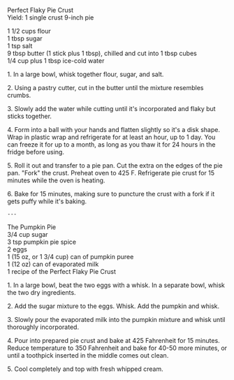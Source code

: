 
Perfect Flaky Pie Crust  
Yield: 1 single crust 9-inch pie   
    
1 1/2 cups flour  
1 tbsp sugar  
1 tsp salt  
9 tbsp butter (1 stick plus 1 tbsp), chilled and cut into 1 tbsp cubes  
1/4 cup plus 1 tbsp ice-cold water  
    

1\. In a large bowl, whisk together flour, sugar, and salt.   
    
2\. Using a pastry cutter, cut in the butter until the mixture resembles crumbs.  
    
    
3\. Slowly add the water while cutting until it's incorporated and flaky but sticks together.   
    
4\. Form into a ball with your hands and flatten slightly so it's a disk shape. Wrap in plastic wrap and refrigerate for at least an hour, up to 1 day. You can freeze it for up to a month, as long as you thaw it for 24 hours in the fridge before using.   
    
5\. Roll it out and transfer to a pie pan. Cut the extra on the edges of the pie pan. "Fork" the crust. Preheat oven to 425 F. Refrigerate pie crust for 15 minutes while the oven is heating.   
    
6\. Bake for 15 minutes, making sure to puncture the crust with a fork if it gets puffy while it's baking.   
    
    ---
    
The Pumpkin Pie  
3/4 cup sugar  
3 tsp pumpkin pie spice  
2 eggs  
1 (15 oz, or 1 3/4 cup) can of pumpkin puree  
1 (12 oz) can of evaporated milk  
1 recipe of the Perfect Flaky Pie Crust  
    

1\. In a large bowl, beat the two eggs with a whisk. In a separate bowl, whisk the two dry ingredients.   
    
2\. Add the sugar mixture to the eggs. Whisk. Add the pumpkin and whisk.  
    
3\. Slowly pour the evaporated milk into the pumpkin mixture and whisk until thoroughly incorporated.   
    
    
4\. Pour into prepared pie crust and bake at 425 Fahrenheit for 15 minutes. Reduce temperature to 350 Fahrenheit and bake for 40-50 more minutes, or until a toothpick inserted in the middle comes out clean.   
    
5\. Cool completely and top with fresh whipped cream.
